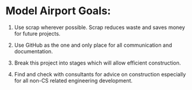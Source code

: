 # Model Airport Goals:

1. Use scrap wherever possible. Scrap reduces waste and saves money for future projects.

1. Use GitHub as the one and only place for all communication and documentation.

1. Break this project into stages which will allow efficient construction.

1. Find and check with consultants for advice on construction especially for all non-CS related engineering development.
